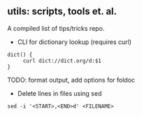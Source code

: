 ## utils: scripts, tools et. al.

A compiled list of tips/tricks repo.

* CLI for dictionary lookup (requires curl)

```
dict() {
     curl dict://dict.org/d:$1
}
```

TODO: format output, add options for foldoc

* Delete lines in files using sed

```
sed -i '<START>,<END>d' <FILENAME>
```
